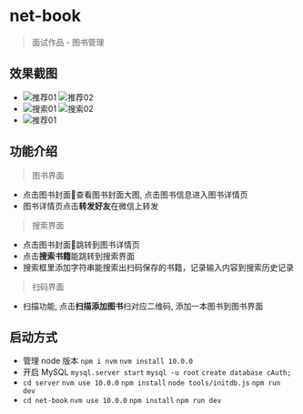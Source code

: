 # net-book

> 面试作品 - 图书管理

## 效果截图

* ![推荐01](http://pj2iyex52.bkt.clouddn.com/%E6%8E%A8%E8%8D%9001.png) ![推荐02](http://pj2iyex52.bkt.clouddn.com/%E6%8E%A8%E8%8D%9002.png)
* ![搜索01](http://pj2iyex52.bkt.clouddn.com/%E6%90%9C%E7%B4%A201.png) ![搜索02](http://pj2iyex52.bkt.clouddn.com/%E6%90%9C%E7%B4%A202.png)
* ![推荐01](http://pj2iyex52.bkt.clouddn.com/%E6%89%AB%E7%A0%8101.png)

## 功能介绍

> 图书界面

* 点击图书封面查看图书封面大图, 点击图书信息进入图书详情页
* 图书详情页点击**转发好友**在微信上转发

> 搜索界面

* 点击图书封面跳转到图书详情页
* 点击**搜索书籍**能跳转到搜索界面
* 搜索框里添加字符串能搜索出扫码保存的书籍，记录输入内容到搜索历史记录

> 扫码界面

* 扫描功能, 点击**扫描添加图书**扫对应二维码, 添加一本图书到图书界面

## 启动方式

* 管理 node 版本 `npm i nvm` `nvm install 10.0.0`
* 开启 MySQL `mysql.server start` `mysql -u root` `create database cAuth;`
* `cd server` `nvm use 10.0.0` `npm install` `node tools/initdb.js` `npm run dev`
* `cd net-book` `nvm use 10.0.0` `npm install` `npm run dev`

<!--
## static 目录

> 图书扫码用到的二维码

## 插件和使用的技术

> mpvue

```console
nvm use 10.0.0
npm i vue -g
vue init mpvue/mpvue-quickstart net-book
```

> Scss

```console
npm install sass-loader node-sass -D
```

> koa

```console
npm i koa -S
npm i koa-router -S
```

> mysql

```console
brew install mysql
npm install nodemon -g
mysql.server start
mysql -u root
mysql> create database cAuth;
```

> ESLint

* **package.json**

```json
"scripts": {
  "lint": "eslint --ext .js,.vue src"
}
```

```console
npm run lint
```

> 将 vuex 中的数据持久化到本地 [使用 vuex-persistedstate](https://github.com/robinvdvleuten/vuex-persistedstate)

```console
npm install vuex-persistedstate
```

> 用户中心登录界面

* 小程序客户端腾讯云增强 SDK, 会话服务 [获取用户信息 wafer2-client-sdk](https://github.com/tencentyun/wafer-client-sdk/)

```console
npm install wafer2-client-sdk -S
```

> 星星组件

* **components/Rate.vue** [星星组件 vue-tiny-rate](https://github.com/shengxinjing/vue-tiny-rate)

## 上线流程

* [Development Environment request Domain Name](https://qod21e5e.qcloud.la)
  **config.js**
* **server/config.js**
* 微信工具 -> 上传测试代码 -> 除'智能上传'全打钩,登录小程序管理后台 - 开发管理 - 开发版本 就可以找到刚提交上传的版本了
* [操作](https://console.cloud.tencent.com/lav2/dev)
* ganehank.xyz
* imoocinterview.xyz
* MyAdmin user [生产环境](https://console.qcloud.com/lav2/production) user: root pass: 一只
* mysql: `use cAuth;` `show create table books;` `show create table comments;`
* MyAdmin create database, copy mysql iTerm command
* localhost, iTerm: `nslookup localhost`

## 问题

1. phpMyAdmin 服务器为 Localhost
2. 代码部署没有上传记录
3. 微信小程序无法运行 -->
